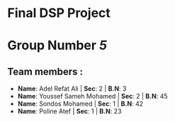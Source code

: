 # Final DSP Project
# Group Number _**5**_
## Team members :
- **Name**: Adel Refat Ali | **Sec**: 2 | **B.N**: 3 
- **Name**: Youssef Sameh Mohamed | **Sec**: 2 | **B.N**: 45
- **Name**: Sondos Mohamed | **Sec**: 1 | **B.N**: 42
- **Name**: Poline Atef | **Sec**: 1 | **B.N**: 23